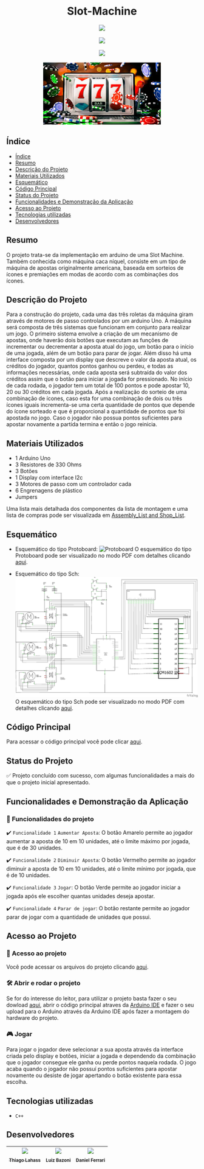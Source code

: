 <h1 align="center"> Slot-Machine </h1>
<p align="center">
<img src="http://img.shields.io/static/v1?label=VERSAO&message=v0.0.0&color=blue&style=for-the-badge"/>
</p>
<p align="center">
<img src="http://img.shields.io/static/v1?label=code_quality&message=C-Plus-Plus&color=res&style=for-the-badge"/>
</p>
<p align="center">
<img src="http://img.shields.io/static/v1?label=STATUS&message=CONCLUIDO&color=GREEN&style=for-the-badge"/>
</p>


<div align="center">

![jackpot](https://github.com/ThiagoLahass/Slot-Machine/blob/main/images.jpg)

  </div>

## Índice 

* [Índice](#índice)
* [Resumo](#resumo)
* [Descrição do Projeto](#descrição-do-projeto)
* [Materiais Utilizados](#materiais-utilizados)
* [Esquemático](#esquemático)
* [Código Principal](#código-principal)
* [Status do Projeto](#status-do-projeto)
* [Funcionalidades e Demonstração da Aplicação](#funcionalidades-e-demonstração-da-aplicação)
* [Acesso ao Projeto](#acesso-ao-projeto)
* [Tecnologias utilizadas](#tecnologias-utilizadas)
* [Desenvolvedores](#desenvolvedores)

## Resumo
O projeto trata-se da implementação em arduino de uma Slot Machine. Também conhecida como máquina caca níquel,
consiste em um tipo de máquina de apostas originalmente americana, baseada em sorteios de ícones e premiações em modas de acordo
com as combinações dos ícones.


## Descrição do Projeto
Para a construção do projeto, cada uma das três roletas da máquina giram através de motores de passo controlados por um arduino Uno.
A máquina será composta de três sistemas que funcionam em conjunto para realizar um jogo. 
  O primeiro sistema envolve a criação de um mecanismo de apostas, onde haverão dois botões
que executam as funções de incrementar ou decrementar a aposta atual do jogo,
um botão para o início de uma jogada, além de um botão para parar de jogar.
Além disso há uma interface composta por um display que descreve o valor da aposta atual, os créditos do jogador,
quantos pontos ganhou ou perdeu, e todas as informações necessárias, onde cada aposta será subtraída
do valor dos créditos assim que o botão para iniciar a jogada for pressionado. 
No início de cada rodada, o jogador tem um total de 100 pontos e pode apostar 10, 20 ou 30 créditos em cada jogada. 
Após a realização do sorteio de uma combinação de ícones, caso esta for uma combinação de dois ou três ícones iguais
incrementa-se uma certa quantidade de pontos que depende do ícone sorteado e que é proporcional a quantidade de pontos
que foi apostada no jogo. Caso o jogador não possua pontos suficientes para apostar novamente a partida termina e então o jogo reinicia.

## Materiais Utilizados
- 1 Arduino Uno
- 3 Resistores de 330 Ohms
- 3 Botões
- 1 Display com interface I2c
- 3 Motores de passo com um controlador cada
- 6 Engrenagens de plástico
- Jumpers

Uma lista mais detalhada dos componentes da lista de montagem e uma lista de compras pode ser visualizada em [Assembly_List and Shop_List](https://github.com/ThiagoLahass/Slot-Machine/blob/02071e7242f7a0d43090861bc5f4e875550b7176/Assembly_List%20and%20Shop_List.pdf).

## Esquemático
- Esquemático do tipo Protoboard:
![Protoboard](https://github.com/ThiagoLahass/Slot-Machine/blob/5069eec2d1cbcad05709c2492b4839804c380e83/Esquem%C3%A1tico_Slot_Machine_Protoboard_PNG.png)
O esquemático do tipo Protoboard pode ser visualizado no modo PDF com detalhes clicando [aqui](https://github.com/ThiagoLahass/Slot-Machine/blob/51826cee8dc01f87b5628d1e684ba7f4e3b7fb9c/Esquem%C3%A1tico_Slot_Machine_Protoboard_PDF.pdf).

- Esquemático do tipo Sch:
![Sch](https://github.com/ThiagoLahass/Slot-Machine/blob/244c6c3921201fdc5863079d8da1f429a7fb9eb6/Esquem%C3%A1tico_Slot_Machine_Esquem%C3%A1ticoPNG.png)
O esquemático do tipo Sch pode ser visualizado no modo PDF com detalhes clicando [aqui](https://github.com/ThiagoLahass/Slot-Machine/blob/51826cee8dc01f87b5628d1e684ba7f4e3b7fb9c/Esquem%C3%A1tico_Slot_Machine_Esquem%C3%A1tico_PDF.pdf).

## Código Principal
Para acessar o código principal você pode clicar [aqui](https://github.com/ThiagoLahass/Slot-Machine/blob/main/Slot%20Machine.ino).

## Status do Projeto
  :white_check_mark: Projeto concluído com sucesso, com algumas funcionalidades a mais do que o projeto inicial apresentado.

## Funcionalidades e Demonstração da Aplicação
### :hammer: Funcionalidades do projeto

✔️ `Funcionalidade 1` `Aumentar Aposta`:   O botão Amarelo permite ao jogador aumentar a aposta de 10 em 10 unidades, até o limite máximo por jogada, que é de 30 unidades.
 
✔️ `Funcionalidade 2` `Diminuir Aposta`:   O botão Vermelho permite ao jogador diminuir a aposta de 10 em 10 unidades, até o limite mínimo por jogada, que é de 10 unidades.
 
✔️ `Funcionalidade 3` `Jogar`:             O botão Verde permite ao jogador iniciar a jogada após ele escolher quantas unidades deseja apostar.

✔️ `Funcionalidade 4` `Parar de jogar`:    O botão restante permite ao jogador parar de jogar com a quantidade de unidades que possui.

## Acesso ao Projeto
### 📁 Acesso ao projeto
 Você pode acessar os arquivos do projeto clicando [aqui](https://github.com/ThiagoLahass/Slot-Machine.git).

### 🛠️ Abrir e rodar o projeto

Se for do interesse do leitor, para utilizar o projeto basta fazer o seu dowload [aqui](https://github.com/ThiagoLahass/Slot-Machine.git), abrir o código principal atraves da [Arduino IDE](https://www.arduino.cc/en/software) e fazer o seu upload para o Arduino através da Arduino IDE após fazer a montagem do hardware do projeto.

### :video_game: Jogar

Para jogar o jogador deve selecionar a sua aposta através da interface criada pelo display e botões, iniciar a jogada e dependendo da combinação
que o jogador consegue ele ganha ou perde pontos naquela rodada. O jogo acaba quando o jogador não possuí pontos suficientes para apostar novamente ou desiste de jogar apertando
o botão existente para essa escolha.

## Tecnologias utilizadas

- ``C++``

## Desenvolvedores

| [<img src="https://avatars.githubusercontent.com/u/91209141?s=400&u=a6853a4dc0b54f8347d0b85f4a0b56c725dc1b3a&v=4" width=115><br><sub>Thiago Lahass</sub>](https://github.com/ThiagoLahass) | <img src="https://user-images.githubusercontent.com/91209141/158442505-09560fe5-5c19-4fa0-9b4a-9a45edb1507a.jpg" width=115><br><sub>Luiz Bazoni</sub> | <img src="https://user-images.githubusercontent.com/91209141/158442548-22e4ecff-242a-4841-819c-e7ffa72a0543.jpg" width=115><br><sub>Daniel Ferrari</sub> |
| :---: | :---: | :---: |
